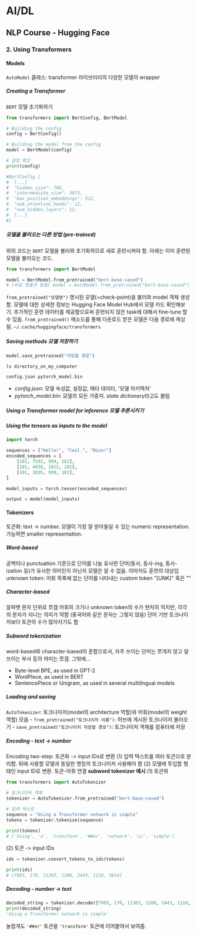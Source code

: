 # AI/DL
## NLP Course - Hugging Face
### 2. Using Transformers
#### Models
`AutoModel` 클래스: transformer 라이브러리의 다양한 모델의 wrapper
##### Creating a Transformer
`BERT` 모델 초기화하기
```python
from transformers import BertConfig, BertModel

# Building the config
config = BertConfig()

# Building the model from the config
model = BertModel(config)

# 설정 확인
print(config)

#BertConfig {
#  [...]
#  "hidden_size": 768,
#  "intermediate_size": 3072,
#  "max_position_embeddings": 512,
#  "num_attention_heads": 12,
#  "num_hidden_layers": 12,
#  [...]
#}
```
##### 모델을 불러오는 다른 방법 (pre-trained)
위의 코드는 `BERT` 모델을 불러와 초기화하므로 새로 훈련시켜야 함.
아래는 이미 훈련된 모델을 불러오는 코드.
```python
from transformers import BertModel

model = BertModel.from_pretrained("bert-base-cased")
# (바로 윗줄과 동일) model = AutoModel.from_pretrained("bert-base-cased")
```
`from_pretrained("모델명")` 명시된 모델(=check-point)을 불러와 model 객체 생성함.
모델에 대한 상세한 정보는 Hugging Face Model Hub에서 모델 카드 확인해보기.
추가적인 훈련 데이터를 제공함으로써 훈련되지 않은 task에 대해서 fine-tune 할 수 있음.
`from_pretrained()` 메소드를 통해 다운로드 받은 모델은 다음 경로에 캐싱됨. `~/.cache/huggingface/transformers`
##### Saving methods 모델 저장하기
```python
model.save_pretrained("저장할 경로")
```
```shell
ls directory_on_my_computer

config.json pytorch_model.bin
```
- *config.json*: 모델 속성값, 설정값, 메타 데이터, '모델 아키텍처'
- *pytorch_model.bin*: 모델의 모든 가중치. *state dictionary*라고도 불림
##### Using a Transformer model for inference 모델 추론시키기
##### Using the tensors as inputs to the model
```python
import torch

sequences = ["Hello!", "Cool.", "Nice!"]
encoded_sequences = [
    [101, 7592, 999, 102],
    [101, 4658, 1012, 102],
    [101, 3835, 999, 102],
]

model_inputs = torch.tensor(encoded_sequences)

output = model(model_inputs)

```

#### Tokenizers
토큰화: text -> number. 모델이 가장 잘 받아들일 수 있는 numeric representation. 가능하면 smaller representation.
##### Word-based
공백이나 punctuation 기준으로 단어를 나눔
유사한 단어(동사, 동사-ing, 동사-ization 등)가 유사한 의미인지 아닌지 모델은 알 수 없음. 이마저도 훈련의 대상임
unknown token: 어휘 목록에 없는 단어를 나타내는 custom token "[UNK]" 혹은 ""
##### Character-based
알파벳 문자 단위로 쪼갬
어휘의 크기나 unknown token의 수가 현저히 적지만, 각각의 문자가 지니는 의미가 약함 (중국어와 같은 문자는 그렇지 않음)
단어 기반 토크나이저보다 토큰의 수가 많아지기도 함
##### Subword tokenization
word-based와 character-based의 혼합으로서, 자주 쓰이는 단어는 쪼개지 않고 덜 쓰이는 부사 등의 어미는 쪼갬. 그밖에...
- Byte-level BPE, as used in GPT-2
- WordPiece, as used in BERT
- SentencePiece or Unigram, as used in several multilingual models
##### Loading and saving
`AutoTokenizer`: 토크나이저(model의 architecture 역할)와 어휘(model의 weight 역할) 모음
    - `from_pretrained("토크나이저 이름")`: 허브에 게시된 토크나이저 불러오기
    - `save_pretrained("토크나이저 저장할 경로")`: 토크나이저 객체를 컴퓨터에 저장
##### Encoding - text -> number
Encoding two-step: 토큰화 -> input IDs로 변환
(1) 입력 텍스트를 여러 토큰으로 분리함.
뒤에 사용할 모델과 동일한 명칭의 토크나이저 사용해야 함
(2) 모델에 투입할 형태인 input ID로 변환. 토큰-어휘 연결
**subword tokenizer 예시**
(1) 토큰화
```python
from transformers import AutoTokenizer

# 토크나이저 객체
tokenizer = AutoTokenizer.from_pretrained("bert-base-cased")

# 입력 텍스트
sequence = "Using a Transformer network is simple"
tokens = tokenizer.tokenize(sequence)

print(tokens)
# ['Using', 'a', 'transform', '##er', 'network', 'is', 'simple']
```
(2) 토큰 -> input IDs
```python
ids = tokenizer.convert_tokens_to_ids(tokens)

print(ids)
# [7993, 170, 11303, 1200, 2443, 1110, 3014]
```
##### Decoding - number -> text
```python
decoded_string = tokenizer.decode([7993, 170, 11303, 1200, 2443, 1110, 3014])
print(decoded_string)
'Using a Transformer network is simple'
```
놀랍게도 `'##er'` 토큰을 `'transform'` 토큰에 이어붙여서 보여줌.
